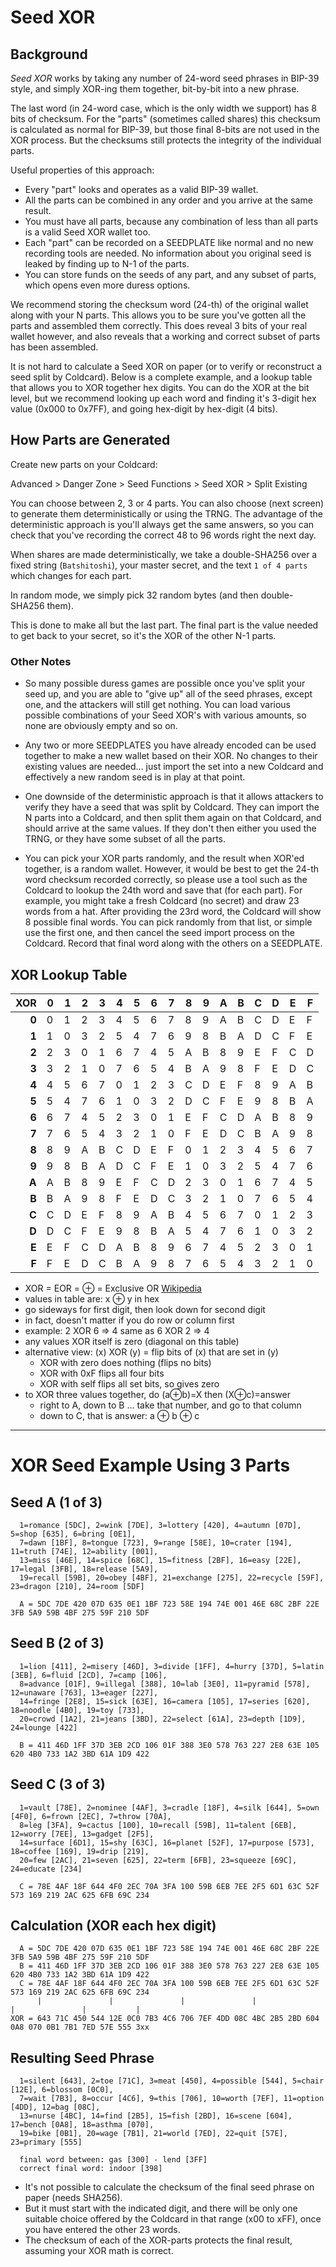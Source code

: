 # Seed XOR

## Background

_Seed XOR_ works by taking any number of 24-word seed phrases in BIP-39 style, 
and simply XOR-ing them together, bit-by-bit into a new phrase.

The last word (in 24-word case, which is the only width we support) has
8 bits of checksum. For the "parts" (sometimes called shares) this checksum 
is calculated as normal for BIP-39, but those final 8-bits are not used in
the XOR process. But the checksums still protects the integrity of the
individual parts.

Useful properties of this approach:

- Every "part" looks and operates as a valid BIP-39 wallet.
- All the parts can be combined in any order and you arrive at the same result.
- You must have all parts, because any combination of less than all parts is a
  valid Seed XOR wallet too.
- Each "part" can be recorded on a SEEDPLATE like normal and no new recording tools
  are needed. No information about you original seed is leaked by finding up
  to N-1 of the parts.
- You can store funds on the seeds of any part, and any subset of parts, which
  opens even more duress options.

We recommend storing the checksum word (24-th) of the original
wallet along with your N parts. This allows you to be sure you've
gotten all the parts and assembled them correctly. This does reveal
3 bits of your real wallet however, and also reveals that a
working and correct subset of parts has been assembled.

It is not hard to calculate a Seed XOR on paper (or to verify or
reconstruct a seed split by Coldcard). Below is a complete example,
and a lookup table that allows you to XOR together hex digits. You
can do the XOR at the bit level, but we recommend looking up each
word and finding it's 3-digit hex value (0x000 to 0x7FF), and going
hex-digit by hex-digit (4 bits).

## How Parts are Generated

Create new parts on your Coldcard:

Advanced > Danger Zone > Seed Functions > Seed XOR > Split Existing

You can choose between 2, 3 or 4 parts. You can also choose (next
screen) to generate them deterministically or using the TRNG. The
advantage of the deterministic approach is you'll always get the
same answers, so you can check that you've recording the correct
48 to 96 words right the next day.

When shares are made deterministically, we take a double-SHA256 over
a fixed string (`Batshitoshi`), your master secret,  and the text
`1 of 4 parts` which changes for each part.

In random mode, we simply pick 32 random bytes (and then double-SHA256
them).

This is done to make all but the last part. The final part is the
value needed to get back to your secret, so it's the XOR of the
other N-1 parts.

### Other Notes

- So many possible duress games are possible once you've split your
seed up, and you are able to "give up" all of the seed phrases,
except one, and the attackers will still get nothing. You can load
various possible combinations of your Seed XOR's with various amounts,
so none are obviously empty and so on.

- Any two or more SEEDPLATES you have already encoded can be used
together to make a new wallet based on their XOR. No changes to
their existing values are needed... just import the set into a new
Coldcard and effectively a new random seed is in play at that point.

- One downside of the deterministic approach is that it allows
attackers to verify they have a seed that was split by Coldcard.
They can import the N parts into a Coldcard, and then split them
again on that Coldcard, and should arrive at the same values. If
they don't then either you used the TRNG, or they have some subset
of all the parts.

- You can pick your XOR parts randomly, and the result when XOR'ed
together, is a random wallet. However, it would be best to get the
24-th word checksum recorded correctly, so please use a tool such
as the Coldcard to lookup the 24th word and save that (for each
part).  For example, you might take a fresh Coldcard (no secret)
and draw 23 words from a hat. After providing the 23rd word, the
Coldcard will show 8 possible final words. You can pick randomly
from that list, or simple use the first one, and then cancel the seed
import process on the Coldcard. Record that final word along
with the others on a SEEDPLATE.


## XOR Lookup Table


| XOR | 0 | 1 | 2 | 3 | 4 | 5 | 6 | 7 | 8 | 9 | A | B | C | D | E | F 
|----:|---|---|---|---|---|---|---|---|---|---|---|---|---|---|---|---
|**0**| 0 | 1 | 2 | 3 | 4 | 5 | 6 | 7 | 8 | 9 | A | B | C | D | E | F 
|**1**| 1 | 0 | 3 | 2 | 5 | 4 | 7 | 6 | 9 | 8 | B | A | D | C | F | E 
|**2**| 2 | 3 | 0 | 1 | 6 | 7 | 4 | 5 | A | B | 8 | 9 | E | F | C | D 
|**3**| 3 | 2 | 1 | 0 | 7 | 6 | 5 | 4 | B | A | 9 | 8 | F | E | D | C 
|**4**| 4 | 5 | 6 | 7 | 0 | 1 | 2 | 3 | C | D | E | F | 8 | 9 | A | B 
|**5**| 5 | 4 | 7 | 6 | 1 | 0 | 3 | 2 | D | C | F | E | 9 | 8 | B | A 
|**6**| 6 | 7 | 4 | 5 | 2 | 3 | 0 | 1 | E | F | C | D | A | B | 8 | 9 
|**7**| 7 | 6 | 5 | 4 | 3 | 2 | 1 | 0 | F | E | D | C | B | A | 9 | 8 
|**8**| 8 | 9 | A | B | C | D | E | F | 0 | 1 | 2 | 3 | 4 | 5 | 6 | 7 
|**9**| 9 | 8 | B | A | D | C | F | E | 1 | 0 | 3 | 2 | 5 | 4 | 7 | 6 
|**A**| A | B | 8 | 9 | E | F | C | D | 2 | 3 | 0 | 1 | 6 | 7 | 4 | 5 
|**B**| B | A | 9 | 8 | F | E | D | C | 3 | 2 | 1 | 0 | 7 | 6 | 5 | 4 
|**C**| C | D | E | F | 8 | 9 | A | B | 4 | 5 | 6 | 7 | 0 | 1 | 2 | 3 
|**D**| D | C | F | E | 9 | 8 | B | A | 5 | 4 | 7 | 6 | 1 | 0 | 3 | 2 
|**E**| E | F | C | D | A | B | 8 | 9 | 6 | 7 | 4 | 5 | 2 | 3 | 0 | 1 
|**F**| F | E | D | C | B | A | 9 | 8 | 7 | 6 | 5 | 4 | 3 | 2 | 1 | 0 


- XOR = EOR = &oplus; = Exclusive OR [Wikipedia](https://en.wikipedia.org/wiki/Exclusive_or)
- values in table are: x &oplus; y in hex
- go sideways for first digit, then look down for second digit
- in fact, doesn't matter if you do row or column first
- example: 2 XOR 6 => 4  same as   6 XOR 2 => 4
- any values XOR itself is zero (diagonal on this table)
- alternative view: (x) XOR (y) = flip bits of (x) that are set in (y)
    - XOR with zero does nothing (flips no bits)
    - XOR with 0xF flips all four bits
    - XOR with self flips all set bits, so gives zero
- to XOR three values together, do (a&oplus;b)=X then (X&oplus;c)=answer
    - right to A, down to B ... take that number, and go to that column
    - down to C, that is answer: a &oplus; b &oplus; c

---

# XOR Seed Example Using 3 Parts

## Seed A  (1 of 3)

      1=romance [5DC], 2=wink [7DE], 3=lottery [420], 4=autumn [07D], 5=shop [635], 6=bring [0E1],
      7=dawn [1BF], 8=tongue [723], 9=range [58E], 10=crater [194], 11=truth [74E], 12=ability [001],
      13=miss [46E], 14=spice [68C], 15=fitness [2BF], 16=easy [22E], 17=legal [3FB], 18=release [5A9],
      19=recall [59B], 20=obey [4BF], 21=exchange [275], 22=recycle [59F], 23=dragon [210], 24=room [5DF]

      A = 5DC 7DE 420 07D 635 0E1 1BF 723 58E 194 74E 001 46E 68C 2BF 22E 3FB 5A9 59B 4BF 275 59F 210 5DF


## Seed B  (2 of 3)

      1=lion [411], 2=misery [46D], 3=divide [1FF], 4=hurry [37D], 5=latin [3EB], 6=fluid [2CD], 7=camp [106],
      8=advance [01F], 9=illegal [388], 10=lab [3E0], 11=pyramid [578], 12=unaware [763], 13=eager [227],
      14=fringe [2E8], 15=sick [63E], 16=camera [105], 17=series [620], 18=noodle [4B0], 19=toy [733],
      20=crowd [1A2], 21=jeans [3BD], 22=select [61A], 23=depth [1D9], 24=lounge [422]

      B = 411 46D 1FF 37D 3EB 2CD 106 01F 388 3E0 578 763 227 2E8 63E 105 620 4B0 733 1A2 3BD 61A 1D9 422


## Seed C  (3 of 3)

      1=vault [78E], 2=nominee [4AF], 3=cradle [18F], 4=silk [644], 5=own [4F0], 6=frown [2EC], 7=throw [70A],
      8=leg [3FA], 9=cactus [100], 10=recall [59B], 11=talent [6EB], 12=worry [7EE], 13=gadget [2F5],
      14=surface [6D1], 15=shy [63C], 16=planet [52F], 17=purpose [573], 18=coffee [169], 19=drip [219],
      20=few [2AC], 21=seven [625], 22=term [6FB], 23=squeeze [69C], 24=educate [234]

      C = 78E 4AF 18F 644 4F0 2EC 70A 3FA 100 59B 6EB 7EE 2F5 6D1 63C 52F 573 169 219 2AC 625 6FB 69C 234


## Calculation (XOR each hex digit)

      A = 5DC 7DE 420 07D 635 0E1 1BF 723 58E 194 74E 001 46E 68C 2BF 22E 3FB 5A9 59B 4BF 275 59F 210 5DF
      B = 411 46D 1FF 37D 3EB 2CD 106 01F 388 3E0 578 763 227 2E8 63E 105 620 4B0 733 1A2 3BD 61A 1D9 422
      C = 78E 4AF 18F 644 4F0 2EC 70A 3FA 100 59B 6EB 7EE 2F5 6D1 63C 52F 573 169 219 2AC 625 6FB 69C 234
          |               |               |               |               |               |           |  
    XOR = 643 71C 450 544 12E 0C0 7B3 4C6 706 7EF 4DD 08C 4BC 2B5 2BD 604 0A8 070 0B1 7B1 7ED 57E 555 3xx


## Resulting Seed Phrase

      1=silent [643], 2=toe [71C], 3=meat [450], 4=possible [544], 5=chair [12E], 6=blossom [0C0],
      7=wait [7B3], 8=occur [4C6], 9=this [706], 10=worth [7EF], 11=option [4DD], 12=bag [08C],
      13=nurse [4BC], 14=find [2B5], 15=fish [2BD], 16=scene [604], 17=bench [0A8], 18=asthma [070],
      19=bike [0B1], 20=wage [7B1], 21=world [7ED], 22=quit [57E], 23=primary [555]

      final word between: gas [300] - lend [3FF]
      correct final word: indoor [398]

- It's not possible to calculate the checksum of the final seed phrase on paper (needs SHA256).
- But it must start with the indicated digit, and there will be only one
  suitable choice offered by the Coldcard in that range (x00 to xFF),
  once you have entered the other 23 words.
- The checksum of each of the XOR-parts protects the final result, assuming your XOR
  math is correct.

